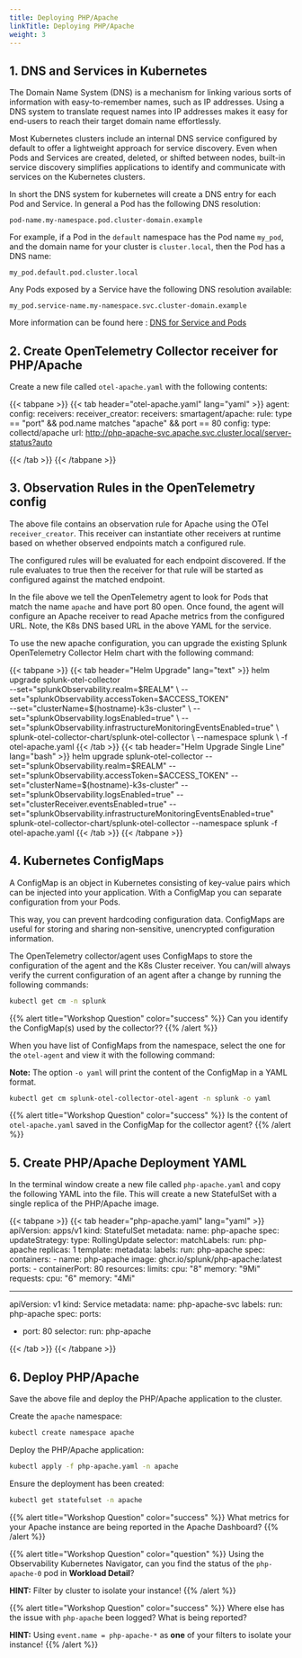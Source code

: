 ```yaml
---
title: Deploying PHP/Apache
linkTitle: Deploying PHP/Apache
weight: 3
---
```


## 1.  DNS and Services in Kubernetes

The Domain Name System (DNS) is a mechanism for linking various sorts of information with easy-to-remember names, such as IP addresses. Using a DNS system to translate request names into IP addresses makes it easy for end-users to reach their target domain name effortlessly.

Most Kubernetes clusters include an internal DNS service configured by default to offer a lightweight approach for service discovery. Even when Pods and Services are created, deleted, or shifted between nodes, built-in service discovery simplifies applications to identify and communicate with services on the Kubernetes clusters.

In short the DNS system for kubernetes will create a DNS entry for each Pod and Service. In general a Pod has the following DNS resolution:

``` text
pod-name.my-namespace.pod.cluster-domain.example
```

For example, if a Pod in the `default` namespace has the Pod name `my_pod`, and the domain name for your cluster is `cluster.local`, then the Pod has a DNS name:

``` text
my_pod.default.pod.cluster.local
```

Any Pods exposed by a Service have the following DNS resolution available:

``` text
my_pod.service-name.my-namespace.svc.cluster-domain.example
```

More information can be found here : [DNS for Service and Pods](https://kubernetes.io/docs/concepts/services-networking/dns-pod-service/)

## 2. Create OpenTelemetry Collector receiver for PHP/Apache

Create a new file called `otel-apache.yaml` with the following contents:

{{< tabpane >}}
{{< tab header="otel-apache.yaml" lang="yaml" >}}
agent:
  config:
    receivers:
      receiver_creator:
        receivers:
          smartagent/apache:
            rule: type == "port" && pod.name matches "apache" && port == 80
            config:
              type: collectd/apache
              url: http://php-apache-svc.apache.svc.cluster.local/server-status?auto

{{< /tab >}}
{{< /tabpane >}}

## 3.  Observation Rules in the OpenTelemetry config

The above file contains an observation rule for Apache using the OTel `receiver_creator`. This receiver can instantiate other receivers at runtime based on whether observed endpoints match a configured rule.

The configured rules will be evaluated for each endpoint discovered. If the rule evaluates to true then the receiver for that rule will be started as configured against the matched endpoint.

In the file above we tell the OpenTelemetry agent to look for Pods that match the name `apache` and have port 80 open. Once found, the agent will configure an Apache receiver to read Apache metrics from the configured URL. Note, the K8s DNS based URL in the above YAML for the service.

To use the new apache configuration, you can upgrade the existing Splunk OpenTelemetry Collector Helm chart with the following command:

{{< tabpane >}}
{{< tab header="Helm Upgrade" lang="text" >}}
helm upgrade splunk-otel-collector \
--set="splunkObservability.realm=$REALM" \
--set="splunkObservability.accessToken=$ACCESS_TOKEN" \
--set="clusterName=$(hostname)-k3s-cluster" \
--set="splunkObservability.logsEnabled=true" \
--set="splunkObservability.infrastructureMonitoringEventsEnabled=true" \
splunk-otel-collector-chart/splunk-otel-collector \
--namespace splunk \
-f otel-apache.yaml
{{< /tab >}}
{{< tab header="Helm Upgrade Single Line" lang="bash" >}}
helm upgrade splunk-otel-collector --set="splunkObservability.realm=$REALM" --set="splunkObservability.accessToken=$ACCESS_TOKEN" --set="clusterName=$(hostname)-k3s-cluster" --set="splunkObservability.logsEnabled=true" --set="clusterReceiver.eventsEnabled=true" --set="splunkObservability.infrastructureMonitoringEventsEnabled=true" splunk-otel-collector-chart/splunk-otel-collector --namespace splunk -f otel-apache.yaml
{{< /tab >}}
{{< /tabpane >}}

## 4. Kubernetes ConfigMaps

A ConfigMap is an object in Kubernetes consisting of key-value pairs which can be injected into your application. With a ConfigMap you can separate configuration from your Pods.

This way, you can prevent hardcoding configuration data. ConfigMaps are useful for storing and sharing non-sensitive, unencrypted configuration information.

The OpenTelemetry collector/agent uses ConfigMaps to store the configuration of the agent and the K8s Cluster receiver. You can/will always verify the current configuration of an agent after a change by running the following commands:

``` bash
kubectl get cm -n splunk
```

{{% alert title="Workshop Question" color="success" %}}
Can you identify the ConfigMap(s) used by the collector??
{{% /alert %}}

When you have list of ConfigMaps from the namespace, select the one for the `otel-agent` and view it with the following command:

**Note:** The option `-o yaml` will print the content of the ConfigMap in a YAML format.

``` bash
kubectl get cm splunk-otel-collector-otel-agent -n splunk -o yaml
```

{{% alert title="Workshop Question" color="success" %}}
Is the content of `otel-apache.yaml` saved in the ConfigMap for the collector agent?
{{% /alert %}}

## 5. Create PHP/Apache Deployment YAML

In the terminal window create a new file called `php-apache.yaml` and copy the following YAML into the file. This will create a new StatefulSet with a single replica of the PHP/Apache image.

{{< tabpane >}}
{{< tab header="php-apache.yaml" lang="yaml" >}}
apiVersion: apps/v1
kind: StatefulSet
metadata:
  name: php-apache
spec:
  updateStrategy:
    type: RollingUpdate
  selector:
    matchLabels:
      run: php-apache
  replicas: 1
  template:
    metadata:
      labels:
        run: php-apache
    spec:
      containers:
      - name: php-apache
        image: ghcr.io/splunk/php-apache:latest
        ports:
        - containerPort: 80
        resources:
          limits:
            cpu: "8"
            memory: "9Mi"
          requests:
            cpu: "6"
            memory: "4Mi"

---
apiVersion: v1
kind: Service
metadata:
  name: php-apache-svc
  labels:
    run: php-apache
spec:
  ports:
  - port: 80
  selector:
    run: php-apache

{{< /tab >}}
{{< /tabpane >}}

## 6. Deploy PHP/Apache

Save the above file and deploy the PHP/Apache application to the cluster.

Create the `apache` namespace:

``` bash
kubectl create namespace apache
```

Deploy the PHP/Apache application:

``` bash
kubectl apply -f php-apache.yaml -n apache
```

Ensure the deployment has been created:

``` bash
kubectl get statefulset -n apache
```

{{% alert title="Workshop Question" color="success" %}}
What metrics for your Apache instance are being reported in the Apache Dashboard?
{{% /alert %}}

{{% alert title="Workshop Question" color="question" %}}
Using the Observability Kubernetes Navigator, can you find the status of the `php-apache-0` pod in **Workload Detail**?

**HINT:** Filter by cluster to isolate your instance!
{{% /alert %}}

{{% alert title="Workshop Question" color="success" %}}
Where else has the issue with `php-apache` been logged? What is being reported?

**HINT:** Using `event.name = php-apache-*` as **one** of your filters to isolate your instance!
{{% /alert %}}

